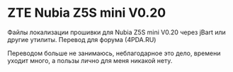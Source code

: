 ZTE Nubia Z5S mini V0.20
===================
Файлы локализации прошивки для Nubia Z5S mini V0.20 через jBart или другие утилиты. Перевод для форума (4PDA.RU)

Переводом больше не занимаюсь, неблагодарное это дело, времени уходит много, а пользы лично для меня никакой нету.